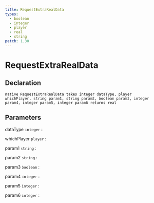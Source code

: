 ```yaml
---
title: RequestExtraRealData
types:
  - boolean
  - integer
  - player
  - real
  - string
patch: 1.30
---
```


# RequestExtraRealData

## Declaration

```jass
native RequestExtraRealData takes integer dataType, player whichPlayer, string param1, string param2, boolean param3, integer param4, integer param5, integer param6 returns real
```

## Parameters
dataType `integer`
: 

whichPlayer `player`
: 

param1 `string`
: 

param2 `string`
: 

param3 `boolean`
: 

param4 `integer`
: 

param5 `integer`
: 

param6 `integer`
: 
